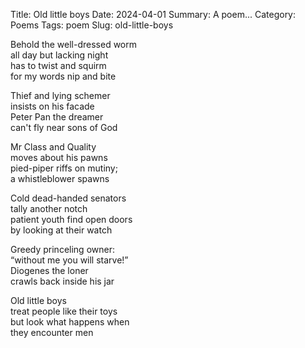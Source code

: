 Title: Old little boys
Date: 2024-04-01
Summary: A poem...
Category: Poems
Tags: poem
Slug: old-little-boys

Behold the well-dressed worm  
all day but lacking night  
has to twist and squirm  
for my words nip and bite  
  
Thief and lying schemer  
insists on his facade  
Peter Pan the dreamer  
can't fly near sons of God  
  
Mr Class and Quality  
moves about his pawns  
pied-piper riffs on mutiny;  
a whistleblower spawns  
  
Cold dead-handed senators  
tally another notch  
patient youth find open doors  
by looking at their watch  
  
Greedy princeling owner:  
“without me you will starve!”  
Diogenes the loner  
crawls back inside his jar  
  
Old little boys  
treat people like their toys  
but look what happens when  
they encounter men  
